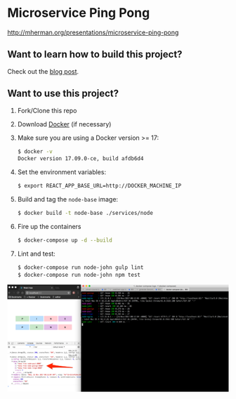 # Microservice Ping Pong

http://mherman.org/presentations/microservice-ping-pong

## Want to learn how to build this project?

Check out the [blog post](http://mherman.org/blog/2017/11/16/docker-on-aws-from-containerization-to-orchestration).

## Want to use this project?

1. Fork/Clone this repo

1. Download [Docker](https://docs.docker.com/docker-for-mac/install/) (if necessary)

1. Make sure you are using a Docker version >= 17:

    ```sh
    $ docker -v
    Docker version 17.09.0-ce, build afdb6d4
    ```

1. Set the environment variables:

    ```sh
    $ export REACT_APP_BASE_URL=http://DOCKER_MACHINE_IP
    ```

1. Build and tag the `node-base` image:

    ```sh
    $ docker build -t node-base ./services/node
    ```

1. Fire up the containers

    ```sh
    $ docker-compose up -d --build
    ```

1. Lint and test:

    ```sh
    $ docker-compose run node-john gulp lint
    $ docker-compose run node-john npm test
    ```

![](./ping.png)
